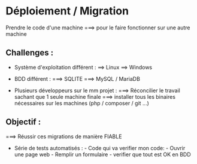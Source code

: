 # Déploiement / Migration
Prendre le code d'une machine ===> pour le faire fonctionner sur une autre machine


## Challenges :

- Système d'exploitation différent :
==> Linux
==> Windows


- BDD différent :
===> SQLITE
===> MySQL / MariaDB


- Plusieurs développeurs sur le mm projet :
===> Réconcilier le travail sachant que 1 seule machine finale
===> installer tous les binaires nécessaires sur les machines (php / composer / git ...)


## Objectif :
===> Réussir ces migrations de manière FIABLE

- Série de tests automatisés :
      - Code qui va verifier mon code:
            - Ouvrir une page web
            - Remplir un formulaire
            - verifier que tout est OK en BDD